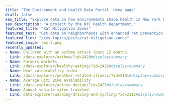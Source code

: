 ```yaml
---
title: "The Environment and Health Data Portal: Home page"
draft: false
seo_title: "Explore data on how environments shape health in New York City's neighborhoods."
seo_description: "A project by the NYC Health Department."
featured_title: "Rat Mitigation Zones"
featured_text: "Get data on neighborhoods with enhanced rat prevention efforts."
featured_link: "/key-topics/pests/rat-mitigation-zones"
featured_image: rmz-2.png
recently_updated:
- Name: Children with an asthma attack (past 12 months)
  Link: /data-explorer/asthma/?id=2429#display=summary
- Name: Farmers markets
  Link: /data-explorer/healthy-eating/?id=2432#display=summary
- Name: Heat vulnerability index
  Link: /data-explorer/weather-related-illness/?id=2191#display=summary
- Name: Average Citi Bike availability
  Link: /data-explorer/active-design/?id=2425#display=summary
- Name: Annual vehicle miles traveled
  Link: data-explorer/walking-driving-and-cycling/?id=2112#display=summary
---
```

